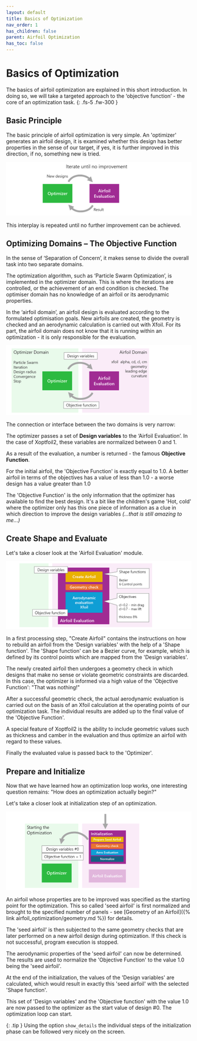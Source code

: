 ```yaml
---
layout: default
title: Basics of Optimization 
nav_order: 1
has_children: false
parent: Airfoil Optimization
has_toc: false
---
```


# Basics of Optimization  
The basics of airfoil optimization are explained in this short introduction. In doing so, we will take a targeted approach to the ‘objective function’ - the core of an optimization task.
{: .fs-5 .fw-300 }


## Basic Principle

The basic principle of airfoil optimization is very simple. An 'optimizer' generates an airfoil design, it is examined whether this design has better properties in the sense of our target, if yes, it is further improved in this direction, if no, something new is tried. 

![Bascis 1](../images/optimization_basics_1.png)

This interplay is repeated until no further improvement can be achieved.


## Optimizing Domains – The Objective Function

In the sense of ‘Separation of Concern’, it makes sense to divide the overall task into two separate domains. 

The optimization algorithm, such as ‘Particle Swarm Optimization’, is implemented in the optimizer domain. This is where the iterations are controlled, or the achievement of an end condition is checked. The optimiser domain has no knowledge of an airfoil or its aerodynamic properties. 

In the ‘airfoil domain’, an airfoil design is evaluated according to the formulated optimisation goals. New airfoils are created, the geometry is checked and an aerodynamic calculation is carried out with Xfoil. For its part, the airfoil domain does not know that it is running within an optimization - it is only responsible for the evaluation.

![Bascis 2](../images/optimization_basics_2.png)

The connection or interface between the two domains is very narrow: 

The optimizer passes a set of **Design variables** to the ‘Airfoil Evaluation’. In the case of Xoptfoil2, these variables are normalized between 0 and 1. 

As a result of the evaluation, a number is returned - the famous **Objective Function**.

For the initial airfoil, the 'Objective Function' is exactly equal to 1.0. A better airfoil in terms of the objectives has a value of less than 1.0 - a worse design has a value greater than 1.0 

The 'Objective Function' is the only information that the optimizer has available to find the best design.  It's a bit like the children's game 'Hot, cold' where the optimizer only has this one piece of information as a clue in which direction to improve the design variables 
*(...that is still amazing to me...)*


## Create Shape and Evaluate 

Let's take a closer look at the 'Airfoil Evaluation' module. 

![Bascis 3](../images/optimization_basics_3.png)

In a first processing step, "Create Airfoil" contains the instructions on how to rebuild an airfoil from the 'Design variables' with the help of a 'Shape function'. The 'Shape function' can be a Bezier curve, for example, which is defined by its control points which are mapped from the 'Design variables'. 

The newly created airfoil then undergoes a geometry check in which designs that make no sense or violate geometric constraints are discarded. In this case, the optimizer is informed via a high value of the 'Objective Function': "That was nothing!"

After a successful geometric check, the actual aerodynamic evaluation is carried out on the basis of an Xfoil calculation at the operating points of our optimization task. The individual results are added up to the final value of the 'Objective Function'.     

A special feature of Xoptfoil2 is the ability to include geometric values such as thickness and camber in the evaluation and thus optimize an airfoil with regard to these values. 

Finally the evaluated value is passed back to the 'Optimizer'.


## Prepare and Initialize 

Now that we have learned how an optimization loop works, one interesting question remains: "How does an optimization actually begin?"

Let's take a closer look at initialization step of an optimization. 

![Bascis 3](../images/optimization_basics_4.png)

An airfoil whose properties are to be improved was specified as the starting point for the optimization. This so called 'seed airfoil' is first normalized and brought to the specified number of panels - see [Geometry of an Airfoil]({% link airfoil_optimization/geometry.md %}) for details. 

The 'seed airfoil' is then subjected to the same geometry checks that are later performed on a new airfoil design during optimization. If this check is not successful, program execution is stopped.

The aerodynamic properties of the 'seed airfoil' can now be determined. The results are used to normalize the 'Objective Function' to the value 1.0 being the 'seed airfoil'. 

At the end of the initialization, the values of the 'Design variables' are calculated, which would result in exactly this 'seed airfoil' with the selected 'Shape function'. 

This set of 'Design variables' and the 'Objective function' with the value 1.0 are now passed to the optimizer as the start value of design #0. The optimization loop can start.     


{: .tip }
Using the option `show_details` the individual steps of the initialization phase can be followed very nicely on the screen. 